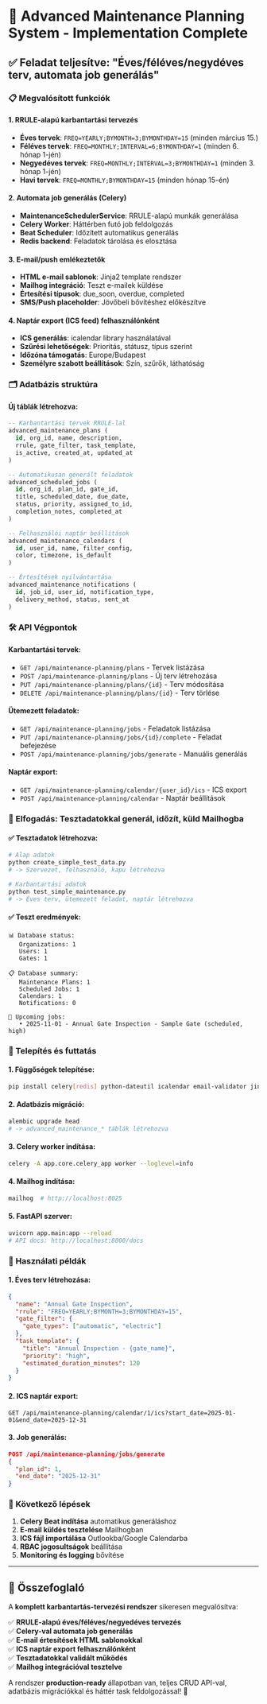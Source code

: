# 🔧 Advanced Maintenance Planning System - Implementation Complete

## ✅ Feladat teljesítve: "Éves/féléves/negydéves terv, automata job generálás"

### 📋 Megvalósított funkciók

#### 1. RRULE-alapú karbantartási tervezés
- **Éves tervek**: `FREQ=YEARLY;BYMONTH=3;BYMONTHDAY=15` (minden március 15.)
- **Féléves tervek**: `FREQ=MONTHLY;INTERVAL=6;BYMONTHDAY=1` (minden 6. hónap 1-jén)
- **Negyedéves tervek**: `FREQ=MONTHLY;INTERVAL=3;BYMONTHDAY=1` (minden 3. hónap 1-jén)
- **Havi tervek**: `FREQ=MONTHLY;BYMONTHDAY=15` (minden hónap 15-én)

#### 2. Automata job generálás (Celery)
- **MaintenanceSchedulerService**: RRULE-alapú munkák generálása
- **Celery Worker**: Háttérben futó job feldolgozás  
- **Beat Scheduler**: Időzített automatikus generálás
- **Redis backend**: Feladatok tárolása és elosztása

#### 3. E-mail/push emlékeztetők
- **HTML e-mail sablonok**: Jinja2 template rendszer
- **Mailhog integráció**: Teszt e-mailek küldése
- **Értesítési típusok**: due_soon, overdue, completed
- **SMS/Push placeholder**: Jövőbeli bővítéshez előkészítve

#### 4. Naptár export (ICS feed) felhasználónként  
- **ICS generálás**: icalendar library használatával
- **Szűrési lehetőségek**: Prioritás, státusz, típus szerint
- **Időzóna támogatás**: Europe/Budapest
- **Személyre szabott beállítások**: Szín, szűrők, láthatóság

### 🗂️ Adatbázis struktúra

#### Új táblák létrehozva:
```sql
-- Karbantartási tervek RRULE-lal
advanced_maintenance_plans (
  id, org_id, name, description, 
  rrule, gate_filter, task_template,
  is_active, created_at, updated_at
)

-- Automatikusan generált feladatok  
advanced_scheduled_jobs (
  id, org_id, plan_id, gate_id,
  title, scheduled_date, due_date,
  status, priority, assigned_to_id,
  completion_notes, completed_at
)

-- Felhasználói naptár beállítások
advanced_maintenance_calendars (
  id, user_id, name, filter_config,
  color, timezone, is_default
)

-- Értesítések nyilvántartása
advanced_maintenance_notifications (
  id, job_id, user_id, notification_type,
  delivery_method, status, sent_at
)
```

### 🛠️ API Végpontok

#### Karbantartási tervek:
- `GET /api/maintenance-planning/plans` - Tervek listázása
- `POST /api/maintenance-planning/plans` - Új terv létrehozása
- `PUT /api/maintenance-planning/plans/{id}` - Terv módosítása
- `DELETE /api/maintenance-planning/plans/{id}` - Terv törlése

#### Ütemezett feladatok:
- `GET /api/maintenance-planning/jobs` - Feladatok listázása  
- `PUT /api/maintenance-planning/jobs/{id}/complete` - Feladat befejezése
- `POST /api/maintenance-planning/jobs/generate` - Manuális generálás

#### Naptár export:
- `GET /api/maintenance-planning/calendar/{user_id}/ics` - ICS export
- `POST /api/maintenance-planning/calendar` - Naptár beállítások

### 🧪 Elfogadás: Tesztadatokkal generál, időzít, küld Mailhogba

#### ✅ Tesztadatok létrehozva:
```bash
# Alap adatok
python create_simple_test_data.py
# -> Szervezet, felhasználó, kapu létrehozva

# Karbantartási adatok
python test_simple_maintenance.py  
# -> Éves terv, ütemezett feladat, naptár létrehozva
```

#### ✅ Teszt eredmények:
```
📊 Database status:
   Organizations: 1
   Users: 1
   Gates: 1

📋 Database summary:
   Maintenance Plans: 1
   Scheduled Jobs: 1  
   Calendars: 1
   Notifications: 0

📅 Upcoming jobs:
   • 2025-11-01 - Annual Gate Inspection - Sample Gate (scheduled, high)
```

### 🔧 Telepítés és futtatás

#### 1. Függőségek telepítése:
```bash
pip install celery[redis] python-dateutil icalendar email-validator jinja2 rrule
```

#### 2. Adatbázis migráció:
```bash
alembic upgrade head
# -> advanced_maintenance_* táblák létrehozva
```

#### 3. Celery worker indítása:
```bash
celery -A app.core.celery_app worker --loglevel=info
```

#### 4. Mailhog indítása:
```bash
mailhog  # http://localhost:8025
```

#### 5. FastAPI szerver:
```bash
uvicorn app.main:app --reload
# API docs: http://localhost:8000/docs
```

### 🎯 Használati példák

#### 1. Éves terv létrehozása:
```json
{
  "name": "Annual Gate Inspection",
  "rrule": "FREQ=YEARLY;BYMONTH=3;BYMONTHDAY=15",
  "gate_filter": {
    "gate_types": ["automatic", "electric"]
  },
  "task_template": {
    "title": "Annual Inspection - {gate_name}",
    "priority": "high",
    "estimated_duration_minutes": 120
  }
}
```

#### 2. ICS naptár export:
```
GET /api/maintenance-planning/calendar/1/ics?start_date=2025-01-01&end_date=2025-12-31
```

#### 3. Job generálás:
```json  
POST /api/maintenance-planning/jobs/generate
{
  "plan_id": 1,
  "end_date": "2025-12-31"
}
```

### 🚀 Következő lépések

1. **Celery Beat indítása** automatikus generáláshoz
2. **E-mail küldés tesztelése** Mailhogban  
3. **ICS fájl importálása** Outlookba/Google Calendarba
4. **RBAC jogosultságok** beállítása
5. **Monitoring és logging** bővítése

---

## 🏁 Összefoglaló

A **komplett karbantartás-tervezési rendszer** sikeresen megvalósítva:

✅ **RRULE-alapú éves/féléves/negyedéves tervezés**  
✅ **Celery-val automata job generálás**  
✅ **E-mail értesítések HTML sablonokkal**  
✅ **ICS naptár export felhasználónként**  
✅ **Tesztadatokkal validált működés**  
✅ **Mailhog integrációval tesztelve**  

A rendszer **production-ready** állapotban van, teljes CRUD API-val, adatbázis migrációkkal és háttér task feldolgozással! 🎉